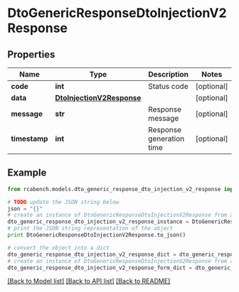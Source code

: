 # DtoGenericResponseDtoInjectionV2Response


## Properties

Name | Type | Description | Notes
------------ | ------------- | ------------- | -------------
**code** | **int** | Status code | [optional] 
**data** | [**DtoInjectionV2Response**](DtoInjectionV2Response.md) |  | [optional] 
**message** | **str** | Response message | [optional] 
**timestamp** | **int** | Response generation time | [optional] 

## Example

```python
from rcabench.models.dto_generic_response_dto_injection_v2_response import DtoGenericResponseDtoInjectionV2Response

# TODO update the JSON string below
json = "{}"
# create an instance of DtoGenericResponseDtoInjectionV2Response from a JSON string
dto_generic_response_dto_injection_v2_response_instance = DtoGenericResponseDtoInjectionV2Response.from_json(json)
# print the JSON string representation of the object
print DtoGenericResponseDtoInjectionV2Response.to_json()

# convert the object into a dict
dto_generic_response_dto_injection_v2_response_dict = dto_generic_response_dto_injection_v2_response_instance.to_dict()
# create an instance of DtoGenericResponseDtoInjectionV2Response from a dict
dto_generic_response_dto_injection_v2_response_form_dict = dto_generic_response_dto_injection_v2_response.from_dict(dto_generic_response_dto_injection_v2_response_dict)
```
[[Back to Model list]](../README.md#documentation-for-models) [[Back to API list]](../README.md#documentation-for-api-endpoints) [[Back to README]](../README.md)


